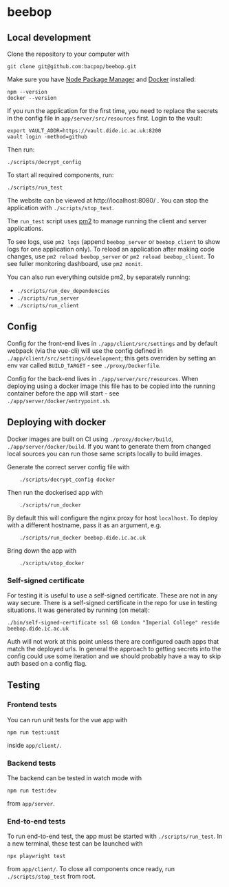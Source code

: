 # beebop

## Local development

Clone the repository to your computer with
```
git clone git@github.com:bacpop/beebop.git
```


Make sure you have [Node Package Manager](https://docs.npmjs.com/downloading-and-installing-node-js-and-npm) and [Docker](https://docs.docker.com/get-docker/) installed:
```
npm --version
docker --version
```


If you run the application for the first time, you need to replace the secrets in the config file in `app/server/src/resources` first. 
Login to the vault:
```
export VAULT_ADDR=https://vault.dide.ic.ac.uk:8200
vault login -method=github
```
Then run:
```
./scripts/decrypt_config
```


To start all required components, run:
```
./scripts/run_test
```

The website can be viewed at http://localhost:8080/ . You can stop the application with `./scripts/stop_test`.

The `run_test` script uses [pm2](https://github.com/Unitech/pm2) to manage running the client and server applications.

To see logs, use `pm2 logs` (append `beebop_server` or `beebop_client` to show logs for one application only).
To reload an application after making code changes, use `pm2 reload beebop_server` or `pm2 reload beebop_client`.
To see fuller monitoring dashboard, use `pm2 monit`.

You can also run everything outside pm2, by separately running:
- `./scripts/run_dev_dependencies`
- `./scripts/run_server`
- `./scripts/run_client`

## Config
Config for the front-end lives in `./app/client/src/settings` and by default webpack (via the vue-cli) will use the config 
defined in `./app/client/src/settings/development`; this gets overriden by setting an env var called `BUILD_TARGET` - see `./proxy/Dockerfile`.

Config for the back-end lives in `./app/server/src/resources`. When deploying using a docker image this file has to be 
copied into the running container before the app will start - see `./app/server/docker/entrypoint.sh`.

## Deploying with docker

Docker images are built on CI using `./proxy/docker/build`, `./app/server/docker/build`. If you want 
to generate them from changed local sources you can run those same scripts locally to build images. 

Generate the correct server config file with
```
    ./scripts/decrypt_config docker
```

Then run the dockerised app with

```
    ./scripts/run_docker
```

By default this will configure the nginx proxy for host `localhost`. To deploy with a different hostname, pass
it as an argument, e.g. 

```
    ./scripts/run_docker beebop.dide.ic.ac.uk
```

Bring down the app with
```
    ./scripts/stop_docker
```

### Self-signed certificate
For testing it is useful to use a self-signed certificate. These are not in any way secure.
There is a self-signed certificate in the repo for use in testing situations. It was generated by running (on metal):

```
./bin/self-signed-certificate ssl GB London "Imperial College" reside beebop.dide.ic.ac.uk
```

Auth will not work at this point unless there are configured oauth apps that match the deployed urls.
In general the approach to getting secrets into the config could use some iteration and we should probably have a way to skip auth 
based on a config flag.

## Testing
### Frontend tests

You can run unit tests for the vue app with
```
npm run test:unit
```
inside `app/client/`.

### Backend tests

The backend can be tested in watch mode with 
```
npm run test:dev
```
from `app/server`.

### End-to-end tests
To run end-to-end test, the app must be started with `./scripts/run_test`. In a new terminal, these test can be launched with
```
npx playwright test
```
from `app/client/`.
To close all components once ready, run `./scripts/stop_test` from root.
